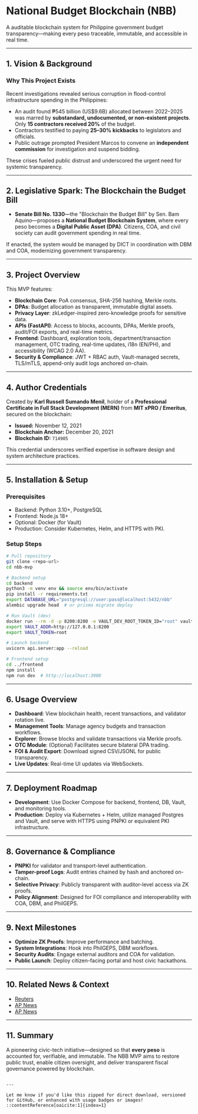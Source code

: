 # National Budget Blockchain (NBB) 

A auditable blockchain system for Philippine government budget transparency—making every peso traceable, immutable, and accessible in real time.

---

## 1.  Vision & Background

### Why This Project Exists

Recent investigations revealed serious corruption in flood-control infrastructure spending in the Philippines:

- An audit found ₱545 billion (US$9.6B) allocated between 2022–2025 was marred by **substandard, undocumented, or non-existent projects**. Only **15 contractors received 20%** of the budget.
- Contractors testified to paying **25–30% kickbacks** to legislators and officials.
- Public outrage prompted President Marcos to convene an **independent commission** for investigation and suspend bidding.

These crises fueled public distrust and underscored the urgent need for systemic transparency.

---

## 2.  Legislative Spark: The Blockchain the Budget Bill

- **Senate Bill No. 1330**—the "Blockchain the Budget Bill" by Sen. Bam Aquino—proposes a **National Budget Blockchain System**, where every peso becomes a **Digital Public Asset (DPA)**. Citizens, COA, and civil society can audit government spending in real time.

If enacted, the system would be managed by DICT in coordination with DBM and COA, modernizing government transparency.

---

## 3.  Project Overview

This MVP features:

- **Blockchain Core**: PoA consensus, SHA-256 hashing, Merkle roots.
- **DPAs**: Budget allocation as transparent, immutable digital assets.
- **Privacy Layer**: zkLedger-inspired zero-knowledge proofs for sensitive data.
- **APIs (FastAPI)**: Access to blocks, accounts, DPAs, Merkle proofs, audit/FOI exports, and real-time metrics.
- **Frontend**: Dashboard, exploration tools, department/transaction management, OTC trading, real-time updates, i18n (EN/PH), and accessibility (WCAG 2.0 AA).
- **Security & Compliance**: JWT + RBAC auth, Vault-managed secrets, TLS/mTLS, append-only audit logs anchored on-chain.

---

## 4.  Author Credentials

Created by **Karl Russell Sumando Menil**, holder of a **Professional Certificate in Full Stack Development (MERN)** from **MIT xPRO / Emeritus**, secured on the blockchain:

- **Issued:** November 12, 2021  
- **Blockchain Anchor:** December 20, 2021  
- **Blockchain ID:** `714905`

This credential underscores verified expertise in software design and system architecture practices.

---

## 5.  Installation & Setup

### Prerequisites

- Backend: Python 3.10+, PostgreSQL
- Frontend: Node.js 18+
- Optional: Docker (for Vault)
- Production: Consider Kubernetes, Helm, and HTTPS with PKI.

### Setup Steps

```bash
# Pull repository
git clone <repo-url>
cd nbb-mvp

# Backend setup
cd backend
python3 -m venv env && source env/bin/activate
pip install -r requirements.txt
export DATABASE_URL="postgresql://user:pass@localhost:5432/nbb"
alembic upgrade head  # or prisma migrate deploy

# Run Vault (dev)
docker run --rm -d -p 8200:8200 -e VAULT_DEV_ROOT_TOKEN_ID="root" vault
export VAULT_ADDR=http://127.0.0.1:8200
export VAULT_TOKEN=root

# Launch backend
uvicorn api.server:app --reload

# Frontend setup
cd ../frontend
npm install
npm run dev  # http://localhost:3000

````

---

## 6.  Usage Overview

* **Dashboard**: View blockchain health, recent transactions, and validator rotation live.
* **Management Tools**: Manage agency budgets and transaction workflows.
* **Explorer**: Browse blocks and validate transactions via Merkle proofs.
* **OTC Module**: (Optional) Facilitates secure bilateral DPA trading.
* **FOI & Audit Export**: Download signed CSV/JSONL for public transparency.
* **Live Updates**: Real-time UI updates via WebSockets.

---

## 7.  Deployment Roadmap

* **Development**: Use Docker Compose for backend, frontend, DB, Vault, and monitoring tools.
* **Production**: Deploy via Kubernetes + Helm, utilize managed Postgres and Vault, and serve with HTTPS using PNPKI or equivalent PKI infrastructure.

---

## 8.  Governance & Compliance

* **PNPKI** for validator and transport-level authentication.
* **Tamper-proof Logs**: Audit entries chained by hash and anchored on-chain.
* **Selective Privacy**: Publicly transparent with auditor-level access via ZK proofs.
* **Policy Alignment**: Designed for FOI compliance and interoperability with COA, DBM, and PhilGEPS.

---

## 9.  Next Milestones

* **Optimize ZK Proofs**: Improve performance and batching.
* **System Integrations**: Hook into PhilGEPS, DBM workflows.
* **Security Audits**: Engage external auditors and COA for validation.
* **Public Launch**: Deploy citizen-facing portal and host civic hackathons.

---

## 10.  Related News & Context

* [Reuters](https://www.reuters.com/world/asia-pacific/philippine-groups-demand-independent-investigation-excessive-corruption-2025-09-04/?utm_source=chatgpt.com)
* [AP News](https://apnews.com/article/61deba5e59f9bc5fac1800a660591c35?utm_source=chatgpt.com)
* [AP News](https://apnews.com/article/4f032763731802d4b625d39e3a1bd1cc?utm_source=chatgpt.com)

---

## 11.  Summary

A pioneering civic-tech initiative—designed so that **every peso** is accounted for, verifiable, and immutable. The NBB MVP aims to restore public trust, enable citizen oversight, and deliver transparent fiscal governance powered by blockchain.

```

---

Let me know if you'd like this zipped for direct download, versioned for GitHub, or enhanced with usage badges or images!
::contentReference[oaicite:1]{index=1}
```

